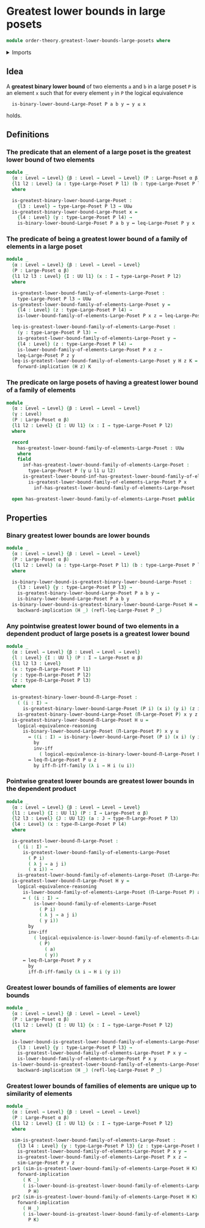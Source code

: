 # Greatest lower bounds in large posets

```agda
module order-theory.greatest-lower-bounds-large-posets where
```

<details><summary>Imports</summary>

```agda
open import foundation.dependent-pair-types
open import foundation.logical-equivalences
open import foundation.universe-levels

open import order-theory.dependent-products-large-posets
open import order-theory.large-posets
open import order-theory.lower-bounds-large-posets
open import order-theory.similarity-of-elements-large-posets
```

</details>

## Idea

A **greatest binary lower bound** of two elements `a` and `b` in a large poset
`P` is an element `x` such that for every element `y` in `P` the logical
equivalence

```text
  is-binary-lower-bound-Large-Poset P a b y ↔ y ≤ x
```

holds.

## Definitions

### The predicate that an element of a large poset is the greatest lower bound of two elements

```agda
module _
  {α : Level → Level} {β : Level → Level → Level} (P : Large-Poset α β)
  {l1 l2 : Level} (a : type-Large-Poset P l1) (b : type-Large-Poset P l2)
  where

  is-greatest-binary-lower-bound-Large-Poset :
    {l3 : Level} → type-Large-Poset P l3 → UUω
  is-greatest-binary-lower-bound-Large-Poset x =
    {l4 : Level} (y : type-Large-Poset P l4) →
    is-binary-lower-bound-Large-Poset P a b y ↔ leq-Large-Poset P y x
```

### The predicate of being a greatest lower bound of a family of elements in a large poset

```agda
module _
  {α : Level → Level} {β : Level → Level → Level}
  (P : Large-Poset α β)
  {l1 l2 l3 : Level} {I : UU l1} (x : I → type-Large-Poset P l2)
  where

  is-greatest-lower-bound-family-of-elements-Large-Poset :
    type-Large-Poset P l3 → UUω
  is-greatest-lower-bound-family-of-elements-Large-Poset y =
    {l4 : Level} (z : type-Large-Poset P l4) →
    is-lower-bound-family-of-elements-Large-Poset P x z ↔ leq-Large-Poset P z y

  leq-is-greatest-lower-bound-family-of-elements-Large-Poset :
    (y : type-Large-Poset P l3) →
    is-greatest-lower-bound-family-of-elements-Large-Poset y →
    {l4 : Level} (z : type-Large-Poset P l4) →
    is-lower-bound-family-of-elements-Large-Poset P x z →
    leq-Large-Poset P z y
  leq-is-greatest-lower-bound-family-of-elements-Large-Poset y H z K =
    forward-implication (H z) K
```

### The predicate on large posets of having a greatest lower bound of a family of elements

```agda
module _
  {α : Level → Level} {β : Level → Level → Level}
  (γ : Level)
  (P : Large-Poset α β)
  {l1 l2 : Level} {I : UU l1} (x : I → type-Large-Poset P l2)
  where

  record
    has-greatest-lower-bound-family-of-elements-Large-Poset : UUω
    where
    field
      inf-has-greatest-lower-bound-family-of-elements-Large-Poset :
        type-Large-Poset P (γ ⊔ l1 ⊔ l2)
      is-greatest-lower-bound-inf-has-greatest-lower-bound-family-of-elements-Large-Poset :
        is-greatest-lower-bound-family-of-elements-Large-Poset P x
          inf-has-greatest-lower-bound-family-of-elements-Large-Poset

  open has-greatest-lower-bound-family-of-elements-Large-Poset public
```

## Properties

### Binary greatest lower bounds are lower bounds

```agda
module _
  {α : Level → Level} {β : Level → Level → Level}
  (P : Large-Poset α β)
  {l1 l2 : Level} (a : type-Large-Poset P l1) (b : type-Large-Poset P l2)
  where

  is-binary-lower-bound-is-greatest-binary-lower-bound-Large-Poset :
    {l3 : Level} {y : type-Large-Poset P l3} →
    is-greatest-binary-lower-bound-Large-Poset P a b y →
    is-binary-lower-bound-Large-Poset P a b y
  is-binary-lower-bound-is-greatest-binary-lower-bound-Large-Poset H =
    backward-implication (H _) (refl-leq-Large-Poset P _)
```

### Any pointwise greatest lower bound of two elements in a dependent product of large posets is a greatest lower bound

```agda
module _
  {α : Level → Level} {β : Level → Level → Level}
  {l : Level} {I : UU l} (P : I → Large-Poset α β)
  {l1 l2 l3 : Level}
  (x : type-Π-Large-Poset P l1)
  (y : type-Π-Large-Poset P l2)
  (z : type-Π-Large-Poset P l3)
  where

  is-greatest-binary-lower-bound-Π-Large-Poset :
    ( (i : I) →
      is-greatest-binary-lower-bound-Large-Poset (P i) (x i) (y i) (z i)) →
    is-greatest-binary-lower-bound-Large-Poset (Π-Large-Poset P) x y z
  is-greatest-binary-lower-bound-Π-Large-Poset H u =
    logical-equivalence-reasoning
      is-binary-lower-bound-Large-Poset (Π-Large-Poset P) x y u
        ↔ ((i : I) → is-binary-lower-bound-Large-Poset (P i) (x i) (y i) (u i))
          by
          inv-iff
            ( logical-equivalence-is-binary-lower-bound-Π-Large-Poset P x y u)
        ↔ leq-Π-Large-Poset P u z
          by iff-Π-iff-family (λ i → H i (u i))
```

### Pointwise greatest lower bounds are greatest lower bounds in the dependent product

```agda
module _
  {α : Level → Level} {β : Level → Level → Level}
  {l1 : Level} {I : UU l1} (P : I → Large-Poset α β)
  {l2 l3 : Level} {J : UU l2} (a : J → type-Π-Large-Poset P l3)
  {l4 : Level} (x : type-Π-Large-Poset P l4)
  where

  is-greatest-lower-bound-Π-Large-Poset :
    ( (i : I) →
      is-greatest-lower-bound-family-of-elements-Large-Poset
        ( P i)
        ( λ j → a j i)
        ( x i)) →
    is-greatest-lower-bound-family-of-elements-Large-Poset (Π-Large-Poset P) a x
  is-greatest-lower-bound-Π-Large-Poset H y =
    logical-equivalence-reasoning
      is-lower-bound-family-of-elements-Large-Poset (Π-Large-Poset P) a y
      ↔ ( (i : I) →
          is-lower-bound-family-of-elements-Large-Poset
            ( P i)
            ( λ j → a j i)
            ( y i))
        by
        inv-iff
          ( logical-equivalence-is-lower-bound-family-of-elements-Π-Large-Poset
            ( P)
              ( a)
              ( y))
      ↔ leq-Π-Large-Poset P y x
        by
        iff-Π-iff-family (λ i → H i (y i))
```

### Greatest lower bounds of families of elements are lower bounds

```agda
module _
  {α : Level → Level} {β : Level → Level → Level}
  (P : Large-Poset α β)
  {l1 l2 : Level} {I : UU l1} {x : I → type-Large-Poset P l2}
  where

  is-lower-bound-is-greatest-lower-bound-family-of-elements-Large-Poset :
    {l3 : Level} {y : type-Large-Poset P l3} →
    is-greatest-lower-bound-family-of-elements-Large-Poset P x y →
    is-lower-bound-family-of-elements-Large-Poset P x y
  is-lower-bound-is-greatest-lower-bound-family-of-elements-Large-Poset H =
    backward-implication (H _) (refl-leq-Large-Poset P _)
```

### Greatest lower bounds of families of elements are unique up to similarity of elements

```agda
module _
  {α : Level → Level} {β : Level → Level → Level}
  (P : Large-Poset α β)
  {l1 l2 : Level} {I : UU l1} {x : I → type-Large-Poset P l2}
  where

  sim-is-greatest-lower-bound-family-of-elements-Large-Poset :
    {l3 l4 : Level} {y : type-Large-Poset P l3} {z : type-Large-Poset P l4} →
    is-greatest-lower-bound-family-of-elements-Large-Poset P x y →
    is-greatest-lower-bound-family-of-elements-Large-Poset P x z →
    sim-Large-Poset P y z
  pr1 (sim-is-greatest-lower-bound-family-of-elements-Large-Poset H K) =
    forward-implication
      ( K _)
      ( is-lower-bound-is-greatest-lower-bound-family-of-elements-Large-Poset
        P H)
  pr2 (sim-is-greatest-lower-bound-family-of-elements-Large-Poset H K) =
    forward-implication
      ( H _)
      ( is-lower-bound-is-greatest-lower-bound-family-of-elements-Large-Poset
        P K)
```
